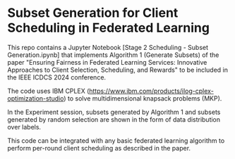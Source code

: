 # Subset Generation for Client Scheduling in Federated Learning
This repo contains a Jupyter Notebook [Stage 2 Scheduling - Subset Generation.ipynb] that implements Algorithm 1 (Generate Subsets) of the paper "Ensuring Fairness in Federated Learning Services: Innovative Approaches to Client Selection, Scheduling, and Rewards" to be included in the IEEE ICDCS 2024 conference. 

The code uses IBM CPLEX (https://www.ibm.com/products/ilog-cplex-optimization-studio) to solve multidimensional knapsack problems (MKP). 

In the Experiment session, subsets generated by Algorithm 1 and subsets generated by random selection are shown in the form of data distribution over labels. 

This code can be integrated with any basic federated learning algorithm to perform per-round client scheduling as described in the paper. 
